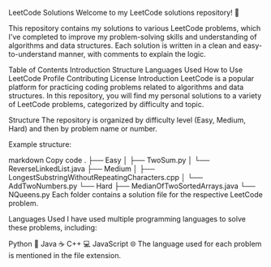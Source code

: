 LeetCode Solutions
Welcome to my LeetCode solutions repository! 🎉

This repository contains my solutions to various LeetCode problems, which I've completed to improve my problem-solving skills and understanding of algorithms and data structures. Each solution is written in a clean and easy-to-understand manner, with comments to explain the logic.

Table of Contents
Introduction
Structure
Languages Used
How to Use
LeetCode Profile
Contributing
License
Introduction
LeetCode is a popular platform for practicing coding problems related to algorithms and data structures. In this repository, you will find my personal solutions to a variety of LeetCode problems, categorized by difficulty and topic.

Structure
The repository is organized by difficulty level (Easy, Medium, Hard) and then by problem name or number.

Example structure:

markdown
Copy code
.
├── Easy
│   ├── TwoSum.py
│   └── ReverseLinkedList.java
├── Medium
│   ├── LongestSubstringWithoutRepeatingCharacters.cpp
│   └── AddTwoNumbers.py
└── Hard
    ├── MedianOfTwoSortedArrays.java
    └── NQueens.py
Each folder contains a solution file for the respective LeetCode problem.

Languages Used
I have used multiple programming languages to solve these problems, including:

Python 🐍
Java ☕
C++ 💻
JavaScript 🌐
The language used for each problem is mentioned in the file extension.


